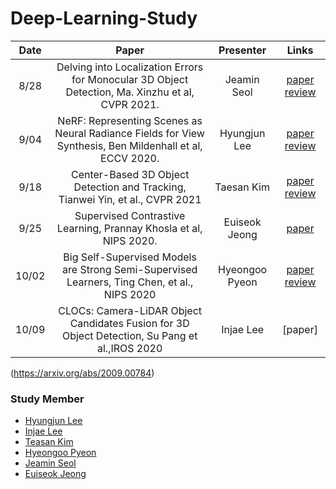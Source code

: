 # Deep-Learning-Study
Date | Paper | Presenter | Links
:---: | :---: | :---: | :---:
8/28 | Delving into Localization Errors for Monocular 3D Object Detection, Ma. Xinzhu et al, CVPR 2021. | Jeamin Seol | [paper](https://arxiv.org/abs/2103.16237) [review](./monodle.pdf)
9/04 | NeRF: Representing Scenes as Neural Radiance Fields for View Synthesis, Ben Mildenhall et al, ECCV 2020. | Hyungjun Lee | [paper](https://arxiv.org/abs/2003.08934) [review](./NERF.pdf)
9/18 | Center-Based 3D Object Detection and Tracking, Tianwei Yin, et al., CVPR 2021 | Taesan Kim | [paper](https://openaccess.thecvf.com/content/CVPR2021/html/Yin_Center-Based_3D_Object_Detection_and_Tracking_CVPR_2021_paper.html) [review](./CenterPoint.pdf)
9/25 | Supervised Contrastive Learning, Prannay Khosla et al, NIPS 2020. | Euiseok Jeong | [paper](https://arxiv.org/abs/2004.11362)
10/02 | Big Self-Supervised Models are Strong Semi-Supervised Learners, Ting Chen, et al., NIPS 2020 | Hyeongoo Pyeon | [paper](https://arxiv.org/abs/2006.10029) [review](./SimCLR_v2.pdf)
10/09 | CLOCs: Camera-LiDAR Object Candidates Fusion for 3D Object Detection, Su Pang et al.,IROS 2020 | Injae Lee | [paper]
(https://arxiv.org/abs/2009.00784)

### Study Member
* [Hyungjun Lee](http://www.github.com/utilForever)
* [Injae Lee](https://github.com/oliver0922)
* [Teasan Kim](https://github.com/taemt94)
* [Hyeongoo Pyeon](https://github.com/pyeon9)
* [Jeamin Seol](https://github.com/snowjam0125)
* [Euiseok Jeong](https://github.com/EuiseokJeong)

